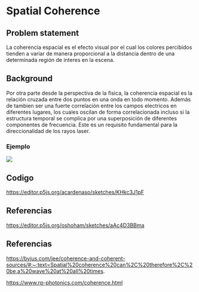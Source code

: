 # Spatial Coherence

## Problem statement

La coherencia espacial es el efecto visual por el cual los colores percibidos tienden a variar de manera proporcional a la distancia dentro de una determinada región de interes en la escena.

## Background

Por otra parte desde la perspectiva de la fisica, la coherencia espacial es la relación cruzada entre dos puntos en una onda en todo momento. Además de tambien ser una fuerte correlación entre los campos electricos en diferentes lugares, los cuales oscilan de forma correlacionada incluso si la estructura temporal se complica por una superposición de diferentes componentes de frecuencia. Este es un requisito fundamental para la direccionalidad de los rayos laser.

### Ejemplo
![](/visual_computing/imgs/resultado.JPG)

## Codigo

https://editor.p5js.org/acardenaso/sketches/KHkc3J1pF

## Referencias

https://editor.p5js.org/oshoham/sketches/aAc4D3BBma



## Referencias

https://byjus.com/jee/coherence-and-coherent-sources/#:~:text=Spatial%20coherence%20can%2C%20therefore%2C%20be,a%20wave%20at%20all%20times.

https://www.rp-photonics.com/coherence.html



